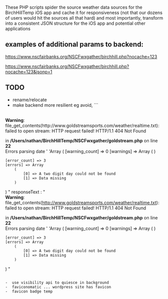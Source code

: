These PHP scripts spider the source weather data sources for the BirchHillTemp iOS app and cache it for responsiveness (not that our dozens of users would hit the sources all that hard) and most importantly, transform into a consistent JSON structure for the iOS app and potential other applications


## examples of additional params to backend:

https://www.nscfairbanks.org/NSCFwxgather/birchhill.php?nocache=123

https://www.nscfairbanks.org/NSCFwxgather/birchhill.php?nocache=123&jsonp=1



## TODO
- rename/relocate
- make backend more resilient eg avoid, ```
<br />
<b>Warning</b>:  file_get_contents(http://www.goldstreamsports.com/weather/realtime.txt): failed to open stream: HTTP request failed! HTTP/1.1 404 Not Found

 in <b>/Users/nathan/BirchHillTemp/NSCFwxgather/goldstream.php</b> on line <b>22</b><br />
Errors parsing date ' 'Array
(
    [warning_count] => 0
    [warnings] => Array
        (
        )

    [error_count] => 3
    [errors] => Array
        (
            [0] => A two digit day could not be found
            [1] => Data missing
        )

)
"
responseText
:
"<br />
<b>Warning</b>:  file_get_contents(http://www.goldstreamsports.com/weather/realtime.txt): failed to open stream: HTTP request failed! HTTP/1.1 404 Not Found

 in <b>/Users/nathan/BirchHillTemp/NSCFwxgather/goldstream.php</b> on line <b>22</b><br />
Errors parsing date ' 'Array
(
    [warning_count] => 0
    [warnings] => Array
        (
        )

    [error_count] => 3
    [errors] => Array
        (
            [0] => A two digit day could not be found
            [1] => Data missing
        )

)
"
```

-  use visibility api to quiesce in background
-  faviconomatic ... wordpress site has favicon
-  favicon badge temp
